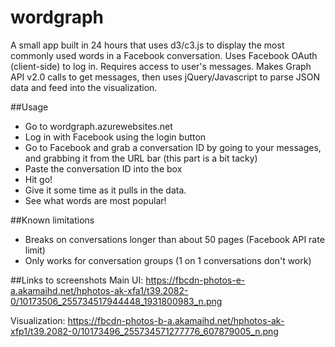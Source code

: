wordgraph
=========

A small app built in 24 hours that uses d3/c3.js to display the most commonly used words in a Facebook conversation. Uses Facebook OAuth (client-side) to log in. Requires access to user's messages. Makes Graph API v2.0 calls to get messages, then uses jQuery/Javascript to parse JSON data and feed into the visualization.

##Usage
- Go to wordgraph.azurewebsites.net
- Log in with Facebook using the login button
- Go to Facebook and grab a conversation ID by going to your messages, and grabbing it from the URL bar (this part is a bit tacky)
- Paste the conversation ID into the box
- Hit go!
- Give it some time as it pulls in the data.
- See what words are most popular!

##Known limitations
- Breaks on conversations longer than about 50 pages (Facebook API rate limit)
- Only works for conversation groups (1 on 1 conversations don't work)

##Links to screenshots
Main UI: https://fbcdn-photos-e-a.akamaihd.net/hphotos-ak-xfa1/t39.2082-0/10173506_255734517944448_1931800983_n.png

Visualization: https://fbcdn-photos-b-a.akamaihd.net/hphotos-ak-xfp1/t39.2082-0/10173496_255734571277776_607879005_n.png
